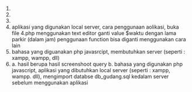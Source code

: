 1. 
2. 
3. 
4. aplikasi yang digunakan local server, cara penggunaan aolikasi, buka file 4.php menggunakan text editor          ganti value $waktu dengan lama parkir (dalam jam) penggunaan function bisa diganti menggunakan cara lain
5. bahasa yang diguanakan php javasrcipt, membutuhkan server (seperti : xampp, wampp, dll)
6. a. hasil berupa hasil screenshoot query
    b. bahasa yang digunakan php javascript, aplikasi yang dibutuhkan local server (seperti : xampp, wampp. dll),             mengimport databse db_gudang.sql kedalam server sebelum menggunakan aplikasi